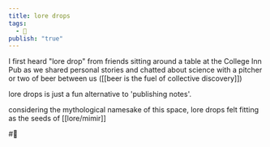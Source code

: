 ```yaml
---
title: lore drops
tags:
  - 🦋
publish: "true"
---
```

I first heard "lore drop" from friends sitting around a table at the College Inn Pub as we shared personal stories and chatted about science with a pitcher or two of beer between us ([[beer is the fuel of collective discovery]])

lore drops is just a fun alternative to 'publishing notes'. 

considering the mythological namesake of this space, lore drops felt fitting as the seeds of [[lore/mimir]] 

#🦋 
